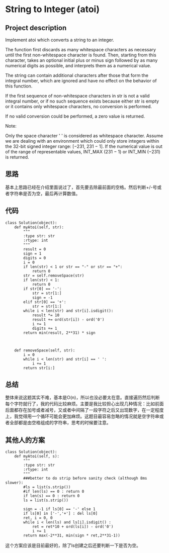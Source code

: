 # String to Integer (atoi)

## Project description

Implement atoi which converts a string to an integer.

The function first discards as many whitespace characters as necessary until the first non-whitespace character is found. Then, starting from this character, takes an optional initial plus or minus sign followed by as many numerical digits as possible, and interprets them as a numerical value.

The string can contain additional characters after those that form the integral number, which are ignored and have no effect on the behavior of this function.

If the first sequence of non-whitespace characters in str is not a valid integral number, or if no such sequence exists because either str is empty or it contains only whitespace characters, no conversion is performed.

If no valid conversion could be performed, a zero value is returned.

Note:

Only the space character ' ' is considered as whitespace character.
Assume we are dealing with an environment which could only store integers within the 32-bit signed integer range: [−231,  231 − 1]. If the numerical value is out of the range of representable values, INT_MAX (231 − 1) or INT_MIN (−231) is returned.

## 思路

基本上思路已经在介绍里面说过了，首先要去除最前面的空格。然后判断+/-号或者字符串是否为空，最后再计算数值。

## 代码

```
class Solution(object):
    def myAtoi(self, str):
        """
        :type str: str
        :rtype: int
        """
        result = 0
        sign = 1
        digits = 0
        i = 0
        if len(str) < 1 or str == "-" or str == "+":
            return 0
        str = self.removeSpace(str)
        if len(str) < 1:
            return 0
        if str[0] == '-':
            str = str[1:]
            sign = -1
        elif str[0] == '+':
            str = str[1:]
        while i < len(str) and str[i].isdigit():
            result *= 10
            result += ord(str[i]) - ord('0')
            i += 1
            digits += 1
        return min(result, 2**31) * sign
        
        
    
    def removeSpace(self, str):
        i = 0
        while i < len(str) and str[i] == ' ':
            i += 1
        return str[i:]
```

## 总结

整体来说这题其实不难，基本是O(n)，所以也没必要太在意。直接遍历然后判断每个字符就行了，我的代码比较麻烦。主要是我比较担心出现几种情况：比如前面后面都存在加号或者减号，又或者中间隔了一段字符之后又出现数字，在一定程度上，我觉得用一个循环可能会更加麻烦。这题目最容易忽略的情况就是空字符串或者全部都是由空格组成的字符串，思考的时候要注意。

## 其他人的方案

```
class Solution(object):
    def myAtoi(self, s):
        """
        :type str: str
        :rtype: int
        """
        ###better to do strip before sanity check (although 8ms slower):
        #ls = list(s.strip())
        #if len(ls) == 0 : return 0
        if len(s) == 0 : return 0
        ls = list(s.strip())
        
        sign = -1 if ls[0] == '-' else 1
        if ls[0] in ['-','+'] : del ls[0]
        ret, i = 0, 0
        while i < len(ls) and ls[i].isdigit() :
            ret = ret*10 + ord(ls[i]) - ord('0')
            i += 1
        return max(-2**31, min(sign * ret,2**31-1))
```

这个方案应该是目前最好的，除了ls创建之后还要判断一下是否为空。
